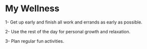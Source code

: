 # My Wellness

1- Get up early and finish all work and errands as early as possible.

2- Use the rest of the day for personal growth and relaxation.
 
3- Plan regular fun activities. 
